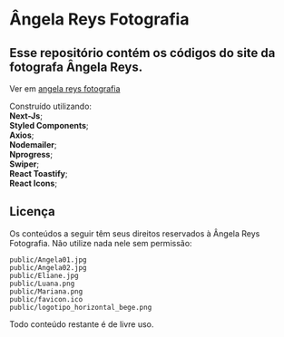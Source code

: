 # Ângela Reys Fotografia

## Esse repositório contém os códigos do site da fotografa Ângela Reys.

Ver em [angela reys fotografia](https://angela-reys-fotografia.vercel.app//)

Construído utilizando:</br>
<b>Next-Js</b>;</br>
<b>Styled Components</b>;</br>
<b>Axios</b>;</br>
<b>Nodemailer</b>;</br>
<b>Nprogress</b>;</br>
<b>Swiper</b>;</br>
<b>React Toastify</b>;</br>
<b>React Icons</b>;</br>

## Licença

Os conteúdos a seguir têm seus direitos reservados à Ângela Reys Fotografia. Não utilize nada nele sem permissão:</br>

```
public/Angela01.jpg
public/Angela02.jpg
public/Eliane.jpg
public/Luana.png
public/Mariana.png
public/favicon.ico
public/logotipo_horizontal_bege.png
```

Todo conteúdo restante é de livre uso.
